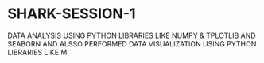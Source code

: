 # SHARK-SESSION-1
DATA ANALYSIS USING PYTHON LIBRARIES LIKE NUMPY &amp; TPLOTLIB AND SEABORN AND ALSSO PERFORMED DATA VISUALIZATION USING PYTHON LIBRARIES LIKE M
